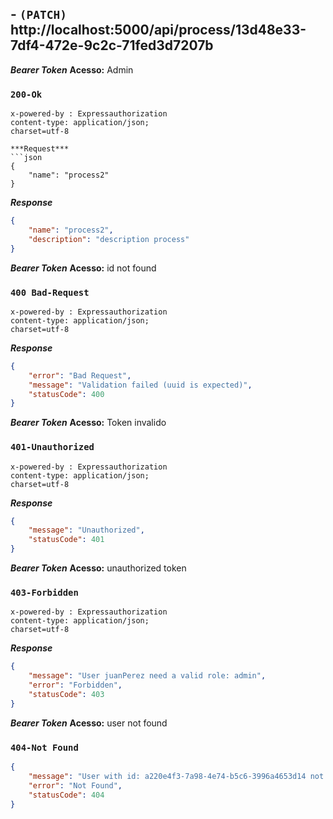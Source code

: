 ## - `(PATCH)` http://localhost:5000/api/process/13d48e33-7df4-472e-9c2c-71fed3d7207b

***Bearer Token***
**Acesso:** Admin

### `200-Ok`
```
x-powered-by : Expressauthorization
content-type: application/json; 
charset=utf-8

***Request***
```json
{
    "name": "process2"
}
```

***Response***
```json
{
    "name": "process2",
    "description": "description process"
}
```
***Bearer Token***
**Acesso:** id not found

### `400 Bad-Request`
```
x-powered-by : Expressauthorization
content-type: application/json; 
charset=utf-8
```

***Response***
```json
{
    "error": "Bad Request",
    "message": "Validation failed (uuid is expected)",
    "statusCode": 400
}
```

***Bearer Token***
**Acesso:** Token invalido

### `401-Unauthorized`
```
x-powered-by : Expressauthorization
content-type: application/json; 
charset=utf-8
```

***Response***
```json
{
    "message": "Unauthorized",
    "statusCode": 401
}
```

***Bearer Token***
**Acesso:** unauthorized token

### `403-Forbidden`
```
x-powered-by : Expressauthorization
content-type: application/json; 
charset=utf-8
```

***Response***
```json
{
    "message": "User juanPerez need a valid role: admin",
    "error": "Forbidden",
    "statusCode": 403
}
```
***Bearer Token***
**Acesso:** user not found

### `404-Not Found`

```json
{
    "message": "User with id: a220e4f3-7a98-4e74-b5c6-3996a4653d14 not found",
    "error": "Not Found",
    "statusCode": 404
}
```